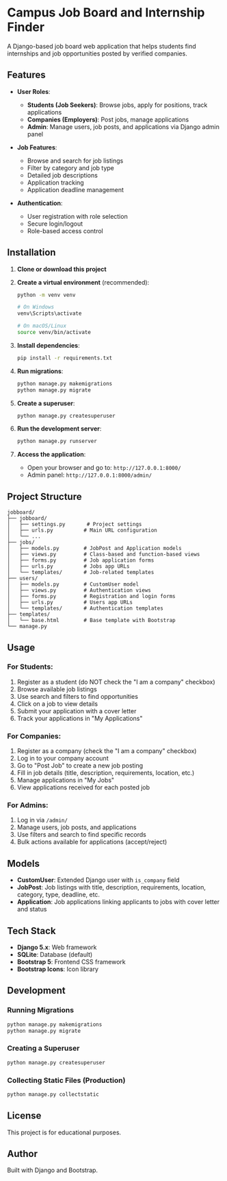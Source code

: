 # Campus Job Board and Internship Finder

A Django-based job board web application that helps students find internships and job opportunities posted by verified companies.

## Features

- **User Roles**:
  - **Students (Job Seekers)**: Browse jobs, apply for positions, track applications
  - **Companies (Employers)**: Post jobs, manage applications
  - **Admin**: Manage users, job posts, and applications via Django admin panel

- **Job Features**:
  - Browse and search for job listings
  - Filter by category and job type
  - Detailed job descriptions
  - Application tracking
  - Application deadline management

- **Authentication**:
  - User registration with role selection
  - Secure login/logout
  - Role-based access control

## Installation

1. **Clone or download this project**

2. **Create a virtual environment** (recommended):
   ```bash
   python -m venv venv
   
   # On Windows
   venv\Scripts\activate
   
   # On macOS/Linux
   source venv/bin/activate
   ```

3. **Install dependencies**:
   ```bash
   pip install -r requirements.txt
   ```

4. **Run migrations**:
   ```bash
   python manage.py makemigrations
   python manage.py migrate
   ```

5. **Create a superuser**:
   ```bash
   python manage.py createsuperuser
   ```

6. **Run the development server**:
   ```bash
   python manage.py runserver
   ```

7. **Access the application**:
   - Open your browser and go to: `http://127.0.0.1:8000/`
   - Admin panel: `http://127.0.0.1:8000/admin/`

## Project Structure

```
jobboard/
├── jobboard/
│   ├── settings.py       # Project settings
│   ├── urls.py          # Main URL configuration
│   └── ...
├── jobs/
│   ├── models.py        # JobPost and Application models
│   ├── views.py         # Class-based and function-based views
│   ├── forms.py         # Job application forms
│   ├── urls.py          # Jobs app URLs
│   └── templates/       # Job-related templates
├── users/
│   ├── models.py        # CustomUser model
│   ├── views.py         # Authentication views
│   ├── forms.py         # Registration and login forms
│   ├── urls.py          # Users app URLs
│   └── templates/       # Authentication templates
├── templates/
│   └── base.html        # Base template with Bootstrap
└── manage.py
```

## Usage

### For Students:
1. Register as a student (do NOT check the "I am a company" checkbox)
2. Browse available job listings
3. Use search and filters to find opportunities
4. Click on a job to view details
5. Submit your application with a cover letter
6. Track your applications in "My Applications"

### For Companies:
1. Register as a company (check the "I am a company" checkbox)
2. Log in to your company account
3. Go to "Post Job" to create a new job posting
4. Fill in job details (title, description, requirements, location, etc.)
5. Manage applications in "My Jobs"
6. View applications received for each posted job

### For Admins:
1. Log in via `/admin/`
2. Manage users, job posts, and applications
3. Use filters and search to find specific records
4. Bulk actions available for applications (accept/reject)

## Models

- **CustomUser**: Extended Django user with `is_company` field
- **JobPost**: Job listings with title, description, requirements, location, category, type, deadline, etc.
- **Application**: Job applications linking applicants to jobs with cover letter and status

## Tech Stack

- **Django 5.x**: Web framework
- **SQLite**: Database (default)
- **Bootstrap 5**: Frontend CSS framework
- **Bootstrap Icons**: Icon library

## Development

### Running Migrations
```bash
python manage.py makemigrations
python manage.py migrate
```

### Creating a Superuser
```bash
python manage.py createsuperuser
```

### Collecting Static Files (Production)
```bash
python manage.py collectstatic
```

## License

This project is for educational purposes.

## Author

Built with Django and Bootstrap.

